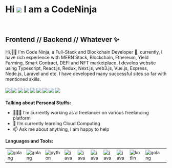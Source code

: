 Hi ![](https://user-images.githubusercontent.com/18350557/176309783-0785949b-9127-417c-8b55-ab5a4333674e.gif) I am a CodeNinja
=======================================================================================================================================
<br/>

Frontend // Backend // Whatever ✨
-------------------------------------------

Hi,👋🏽 I'm Code Ninja, a Full-Stack and Blockchain Developer 🚀, currently, I have rich experience with MERN Stack, Blockchain, Ethereum, Yield Farming, Smart Contract, DEFI and NFT marketplace. I develop website using Typescript, React.js, Redux, Next.js, web3.js, Vue.js, Express, Node.js, Laravel and etc.
I have developed many successful sites so far with mentioned skills.

####      ![](https://img.shields.io/badge/Typescript-%3C%2F%3E-blueviolet) ![](https://img.shields.io/badge/React-%3C%2F%3E-blueviolet) ![](https://img.shields.io/badge/Next-%3C%2F%3E-blueviolet) ![](https://img.shields.io/badge/Laravel-%3C%2F%3E-blueviolet) ![](https://img.shields.io/badge/Blockchain-%3C%2F%3E-blueviolet) ![](https://img.shields.io/badge/Solidity-%3C%2F%3E-yellow) ![](https://img.shields.io/badge/Web3.js-%7C-yellowgreen) ![](https://img.shields.io/badge/Smart%20Contracts-%7C-blue) ![](https://img.shields.io/badge/Cryptocurrency-%7C-ff69b4)

**Talking about Personal Stuffs:**

- 👨🏽‍💻 I’m currently working as a freelancer on various freelancing platform
- 🌱 I’m currently learning Cloud Computing
- 📫 Ask me about anything, I am happy to help


**Languages and Tools:**   
<table>
   <tr>
        <td><img src="https://cdn.jsdelivr.net/gh/devicons/devicon/icons/typescript/typescript-original.svg" alt="golang" height="36"></td>
        <td><img src="https://cdn.jsdelivr.net/gh/devicons/devicon/icons/javascript/javascript-original.svg" alt="golang" height="36"></td>
        <td><img src="https://cdn.jsdelivr.net/gh/devicons/devicon/icons/react/react-original.svg" alt="python" height="36"></td>
        <td><img src="https://raw.githubusercontent.com/danielcranney/readme-generator/main/public/icons/skills/nextjs-colored.svg" alt="java" height="36"></td>
        <td><img src="https://cdn.jsdelivr.net/gh/devicons/devicon/icons/vuejs/vuejs-original.svg" alt="java" height="36"></td>
        <td><img src="https://raw.githubusercontent.com/danielcranney/readme-generator/main/public/icons/skills/sass-colored.svg" alt="java" height="36"></td>
        <td><img src="https://raw.githubusercontent.com/danielcranney/readme-generator/main/public/icons/skills/tailwindcss-colored.svg" alt="java" height="36"></td>
        <td><img src="https://raw.githubusercontent.com/danielcranney/readme-generator/main/public/icons/skills/figma-colored.svg" alt="java" height="36"></td>
        <td><img src="https://cdn.jsdelivr.net/gh/devicons/devicon/icons/redux/redux-original.svg" alt="kotlin" height="36"></td>
        <td><img src="https://cdn.jsdelivr.net/gh/devicons/devicon/icons/nodejs/nodejs-original.svg" alt="golang" height="36"></td>
        <td><img src="https://github.com/kroim/profile/blob/master/icons/icon_solidity.png?raw=true" alt="android" height="36"></td>
        <td><img src="https://github.com/kroim/profile/blob/master/icons/icon_metamask.png?raw=true" alt="golang" height="36"></td>
        <td><img src="https://github.com/kroim/profile/blob/master/icons/icon_truffle.png?raw=true" alt="golang" height="36"></td>
        <td><img src="https://seeklogo.com/images/H/hardhat-logo-888739EBB4-seeklogo.com.png" alt="golang" height="36"></td>
        <td><img src="https://storage.googleapis.com/opensea-static/Logomark/Logomark-Blue.svg" alt="golang" height="36"></td>
        <td><img src="https://www.pngall.com/wp-content/uploads/10/PancakeSwap-Crypto-Logo-PNG.png" alt="golang" height="36"></td>
    </tr>
</table>


